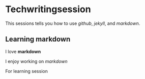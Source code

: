 # Techwritingsession
This sessions tells you how to use _github_, _jekyll_, and _markdown_.
## Learning markdown

I love **markdown**

I enjoy working on _markdown_

For learning session
